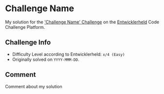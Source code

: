  # Challenge Name

My solution for the ['Challenge Name' Challenge](https://platform.entwicklerheld.de/challenge/challenge) on the [Entwicklerheld](https://platform.entwicklerheld.de/) Code Challenge Platform.

Challenge Info
---
* Difficulty Level according to Entwicklerheld: `x/4 (Easy)`
* Originally solved on `YYYY-MMM-DD`.

Comment
---
Comment about my solution